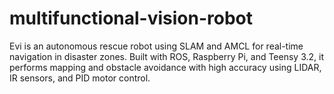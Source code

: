 # multifunctional-vision-robot
Evi is an autonomous rescue robot using SLAM and AMCL for real-time navigation in disaster zones. Built with ROS, Raspberry Pi, and Teensy 3.2, it performs mapping and obstacle avoidance with high accuracy using LIDAR, IR sensors, and PID motor control.
